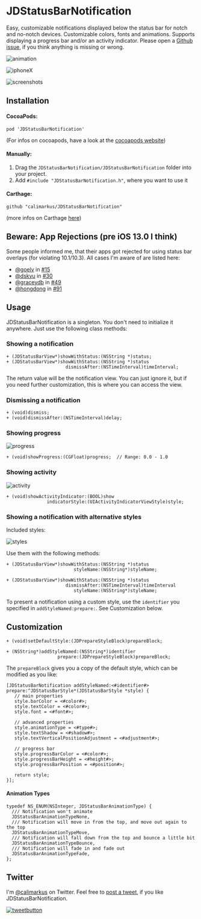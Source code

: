 # JDStatusBarNotification

Easy, customizable notifications displayed below the status bar for notch and no-notch devices.
Customizable colors, fonts and animations. Supports displaying a progress bar and/or an activity indicator.
Please open a [Github issue], if you think anything is missing or wrong.

![animation](https://user-images.githubusercontent.com/807039/170856043-6da8fcae-d453-47aa-9fdd-cd4f6ea982f5.gif)

![iphoneX](https://user-images.githubusercontent.com/807039/170856047-f63ebbf1-0aac-41ef-a620-07e73d5c0a76.png)

![screenshots](https://user-images.githubusercontent.com/807039/170856049-b7ca45a0-abbd-4e76-8bac-7c0c6adeb26a.png)

## Installation

#### CocoaPods:

`pod 'JDStatusBarNotification'`

(For infos on cocoapods, have a look at the [cocoapods website])

#### Manually:

1. Drag the `JDStatusBarNotification/JDStatusBarNotification` folder into your project.
2. Add `#include "JDStatusBarNotification.h"`, where you want to use it

#### Carthage:

`github "calimarkus/JDStatusBarNotification"`

(more infos on Carthage [here](https://github.com/Carthage/Carthage))

## Beware: App Rejections (pre iOS 13.0 I think)

Some people informed me, that their apps got rejected for using status bar overlays (for violating 10.1/10.3).
All cases I'm aware of are listed here:

- [@goelv](https://github.com/goelv) in [#15](https://github.com/calimarkus/JDStatusBarNotification/issues/15)
- [@dskyu](https://github.com/dskyu) in [#30](https://github.com/calimarkus/JDStatusBarNotification/issues/30)
- [@graceydb](https://github.com/graceydb) in [#49](https://github.com/calimarkus/JDStatusBarNotification/issues/49)
- [@hongdong](https://github.com/hongdong) in [#91](https://github.com/calimarkus/JDStatusBarNotification/issues/91)

## Usage

JDStatusBarNotification is a singleton. You don't need to initialize it anywhere.
Just use the following class methods:

### Showing a notification
    
```objc
+ (JDStatusBarView*)showWithStatus:(NSString *)status;
+ (JDStatusBarView*)showWithStatus:(NSString *)status
                      dismissAfter:(NSTimeInterval)timeInterval;
```

The return value will be the notification view. You can just ignore it, but if you need further customization, this is where you can access the view.

### Dismissing a notification

```objc
+ (void)dismiss;
+ (void)dismissAfter:(NSTimeInterval)delay;
```
    
### Showing progress

![progress](https://user-images.githubusercontent.com/807039/170856052-23feecb8-e692-4b64-a89c-7be504f4813a.gif)

```objc
+ (void)showProgress:(CGFloat)progress;  // Range: 0.0 - 1.0
```
    
### Showing activity

![activity](https://user-images.githubusercontent.com/807039/170856058-a38fb6ea-5d04-40af-9ede-d4984e288b66.gif)

```objc
+ (void)showActivityIndicator:(BOOL)show
               indicatorStyle:(UIActivityIndicatorViewStyle)style;
```
    
### Showing a notification with alternative styles

Included styles:

![styles](https://user-images.githubusercontent.com/807039/170856062-af9803ae-f740-4d8e-83dd-f2f3822ebc54.png)

Use them with the following methods:

```objc
+ (JDStatusBarView*)showWithStatus:(NSString *)status
                         styleName:(NSString*)styleName;

+ (JDStatusBarView*)showWithStatus:(NSString *)status
                      dismissAfter:(NSTimeInterval)timeInterval
                         styleName:(NSString*)styleName;
```
                 
To present a notification using a custom style, use the `identifier` you specified in `addStyleNamed:prepare:`. See Customization below.

## Customization

```objc
+ (void)setDefaultStyle:(JDPrepareStyleBlock)prepareBlock;

+ (NSString*)addStyleNamed:(NSString*)identifier
                   prepare:(JDPrepareStyleBlock)prepareBlock;
```


The `prepareBlock` gives you a copy of the default style, which can be modified as you like:

```objc
[JDStatusBarNotification addStyleNamed:<#identifier#> prepare:^JDStatusBarStyle*(JDStatusBarStyle *style) {
   // main properties
   style.barColor = <#color#>;
   style.textColor = <#color#>;
   style.font = <#font#>;
   
   // advanced properties
   style.animationType = <#type#>;
   style.textShadow = <#shadow#>;
   style.textVerticalPositionAdjustment = <#adjustment#>;

   // progress bar
   style.progressBarColor = <#color#>;
   style.progressBarHeight = <#height#>;
   style.progressBarPosition = <#position#>;

   return style;
}];
```

#### Animation Types

```objc
typedef NS_ENUM(NSInteger, JDStatusBarAnimationType) {
  /// Notification won't animate
  JDStatusBarAnimationTypeNone,
  /// Notification will move in from the top, and move out again to the top
  JDStatusBarAnimationTypeMove,
  /// Notification will fall down from the top and bounce a little bit
  JDStatusBarAnimationTypeBounce,
  /// Notification will fade in and fade out
  JDStatusBarAnimationTypeFade,
};
```

## Twitter

I'm [@calimarkus](http://twitter.com/calimarkus) on Twitter. Feel free to [post a tweet](https://twitter.com/intent/tweet?button_hashtag=JDStatusBarNotification&text=Simple%20and%20customizable%20statusbar%20notifications%20for%20iOS!%20Check%20it%20out.%20https://github.com/calimarkus/JDStatusBarNotification&via=calimarkus), if you like JDStatusBarNotification.  

[![tweetbutton](https://user-images.githubusercontent.com/807039/170856086-2c283e68-a44f-4a9f-b327-bd5a7c654455.png)](https://twitter.com/intent/tweet?button_hashtag=JDStatusBarNotification&text=Simple%20and%20customizable%20statusbar%20notifications%20for%20iOS!%20Check%20it%20out.%20https://github.com/calimarkus/JDStatusBarNotification&via=calimarkus)

[Github issue]: https://github.com/calimarkus/JDStatusBarNotification/issues
[cocoapods website]: http://cocoapods.org
